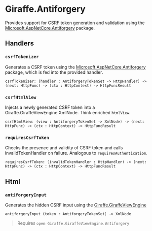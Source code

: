# Giraffe.Antiforgery

Provides support for CSRF token generation and validation using the [Microsoft.AspNetCore.Antiforgery](https://www.nuget.org/packages/Microsoft.AspNetCore.Antiforgery/) package.

## Handlers

### `csrfTokenizer`

Generates a CSRF token using the [Microsoft.AspNetCore.Antiforgery](https://www.nuget.org/packages/Microsoft.AspNetCore.Antiforgery/) package, which is fed into the provided handler.

```f#
csrfTokenizer: (handler : AntiforgeryTokenSet -> HttpHandler) -> (next: HttpFunc) -> (ctx : HttpContext) -> HttpFuncResult
```


### `csrfHtmlView`

Injects a newly generated CSRF token into a Giraffe.GiraffeViewEngine.XmlNode. Think enriched `htmlView`.

```f#
csrfHtmlView: (view : AntiforgeryTokenSet -> XmlNode) -> (next: HttpFunc) -> (ctx : HttpContext) -> HttpFuncResult
```


### `requiresCsrfToken` 

Checks the presence and validity of CSRF token and calls invalidTokenHandler on failure. Analogous to `requiresAuthentication`.

```f#
requiresCsrfToken: (invalidTokenHandler : HttpHandler) -> (next: HttpFunc) -> (ctx : HttpContext) -> HttpFuncResult
```

## Html

### `antiforgeryInput`

Generates the hidden CSRF input using the [Giraffe.GiraffeViewEngine](https://github.com/giraffe-fsharp/Giraffe/blob/master/src/Giraffe/GiraffeViewEngine.fs)

```f#
antiforgeryInput (token : AntiforgeryTokenSet) -> XmlNode
```

> Requires `open Giraffe.GiraffeViewEngine.Antiforgery`

